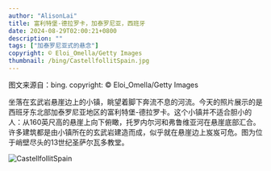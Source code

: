 ```yaml
---
author: "AlisonLai"
title: 富利特堡-德拉罗卡，加泰罗尼亚，西班牙
date: 2024-08-29T02:00:21+0800
description: ""
tags: ["加泰罗尼亚式的悬念"]
copyright: © Eloi_Omella/Getty Images
thumbnail: /bing/CastellfollitSpain.jpg
---
```

图文来源自：bing.  copyright: © Eloi_Omella/Getty Images

坐落在玄武岩悬崖边上的小镇，眺望着脚下奔流不息的河流。今天的照片展示的是西班牙东北部加泰罗尼亚地区的富利特堡-德拉罗卡。这个小镇并不适合胆小的人：从160英尺高的悬崖上向下俯瞰，托罗内尔河和弗鲁维亚河在悬崖底部汇合。许多建筑都是由小镇所在的玄武岩建造而成，似乎就在悬崖边上岌岌可危。图为位于峭壁尽头的13世纪圣萨尔瓦多教堂。

![CastellfollitSpain](/bing/CastellfollitSpain.jpg)